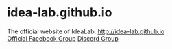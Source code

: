 idea-lab.github.io
==================

The official website of IdeaLab. http://idea-lab.github.io  
[Official Facebook Group](https://www.facebook.com/groups/315129692000496/)
[Discord Group](https://discord.gg/gbgyBNA)

